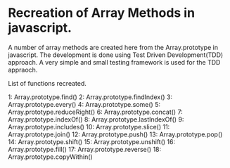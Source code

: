 # Recreation of Array Methods in javascript.

A number of array methods are created here from the Array.prototype in javascript. The development is done using Test Driven Development(TDD) approach. A very simple and small testing framework is used for the TDD appraoch. 

List of functions recreated.

1: Array.prototype.find()
2: Array.prototype.findIndex()
3: Array.prototype.every()
4: Array.prototype.some()
5: Array.prototype.reduceRight()
6: Array.prototype.concat()
7: Array.prototype.indexOf()
8: Array.prototype.lastIndexOf()
9: Array.prototype.includes()
10: Array.prototype.slice()
11: Array.prototype.join()
12: Array.prototype.push()
13: Array.prototype.pop()
14: Array.prototype.shift()
15: Array.prototype.unshift()
16: Array.prototype.fill()
17: Array.prototype.reverse()
18: Array.prototype.copyWithin()
